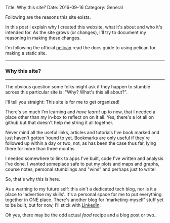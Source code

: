 Title: Why this site?
Date: 2016-09-16
Category: General

Following are the reasons this site exists.


<!-- PELICAN_BEGIN_SUMMARY -->
In this post I explain why I created this website, what it's about and who it's intended for. As the site grows (or changes), I'll try to document my reasoning in making these changes.

I'm following the official [pelican](pelican.readthedocs.io/en/latest/content.html) read the docs guide to using pelican for making a static site.

----------------------------------

### Why this site?

----------------------------------
The obvious question some folks might ask if they happen to stumble across this particular site is: "Why? What's this all about?".

I'll tell you straight: This site is for me to get organized!

There's so much I'm learning and _have learnt_ up to now, that I needed a place other than my in-box to reflect on on it all. Yes, there's a lot  all on github but that doesn't help me string it all together.

Never mind all the useful links, articles and tutorials I've book marked and just haven't gotten 'round to yet. Bookmarks are only useful if they're followed up within a day or two, not, as has been the case thus far, lying there for more than three months.

I needed somewhere to link to apps I've built, code I've written and analysis I've done. I wanted someplace safe to put my plots and maps and graphs, course notes, personal stumblings and "wins" and perhaps just to write!

So, that's why this is here.

As a warning to my future self: this ain't a dedicated tech blog, nor is it a place to 'advertise my skills'. It's a personal space for me to put everything together in ONE place. There's another blog for 'marketing-myself' stuff yet to be built, but for now, I'll stick with [LinkedIn](https://www.linkedin.com/in/christianeheiligers).

Oh yes, there may be the odd actual _food_ recipe and a blog post or two..